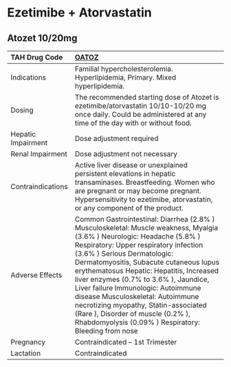 # Ezetimibe + Atorvastatin

## Atozet 10/20mg

| TAH Drug Code      | [OATOZ](https://www.tahsda.org.tw/drugs/hissearch.php?drug_code=OATOZ)                                                                                                                                                                                                                                                                                                                                                                                                                                                                        |
|:-------------------|:----------------------------------------------------------------------------------------------------------------------------------------------------------------------------------------------------------------------------------------------------------------------------------------------------------------------------------------------------------------------------------------------------------------------------------------------------------------------------------------------------------------------------------------------|
| Indications        | Familial hypercholesterolemia. Hyperlipidemia, Primary. Mixed hyperlipidemia.                                                                                                                                                                                                                                                                                                                                                                                                                                                                 |
| Dosing             | The recommended starting dose of Atozet is ezetimibe/atorvastatin 10/10-10/20 mg once daily. Could be administered at any time of the day with or without food.                                                                                                                                                                                                                                                                                                                                                                               |
| Hepatic Impairment | Dose adjustment required                                                                                                                                                                                                                                                                                                                                                                                                                                                                                                                      |
| Renal Impairment   | Dose adjustment not necessary                                                                                                                                                                                                                                                                                                                                                                                                                                                                                                                 |
| Contraindications  | Active liver disease or unexplained persistent elevations in hepatic transaminases. Breastfeeding. Women who are pregnant or may become pregnant. Hypersensitivity to ezetimibe, atorvastatin, or any component of the product.                                                                                                                                                                                                                                                                                                               |
| Adverse Effects    | Common Gastrointestinal: Diarrhea (2.8% ) Musculoskeletal: Muscle weakness, Myalgia (3.6% ) Neurologic: Headache (5.8% ) Respiratory: Upper respiratory infection (3.6% ) Serious Dermatologic: Dermatomyositis, Subacute cutaneous lupus erythematosus Hepatic: Hepatitis, Increased liver enzymes (0.7% to 3.6% ), Jaundice, Liver failure Immunologic: Autoimmune disease Musculoskeletal: Autoimmune necrotizing myopathy, Statin-associated (Rare ), Disorder of muscle (0.2% ), Rhabdomyolysis (0.09% ) Respiratory: Bleeding from nose |
| Pregnancy          | Contraindicated – 1st Trimester                                                                                                                                                                                                                                                                                                                                                                                                                                                                                                               |
| Lactation          | Contraindicated                                                                                                                                                                                                                                                                                                                                                                                                                                                                                                                               |

